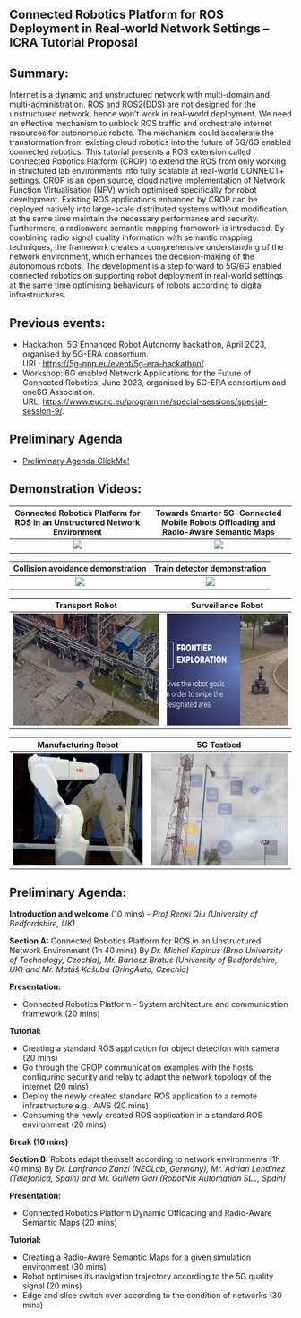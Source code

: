 ## Connected Robotics Platform for ROS Deployment in Real-world Network Settings – ICRA Tutorial Proposal

## Summary:
Internet is a dynamic and unstructured network with multi-domain and multi-administration. ROS and ROS2(DDS) are not designed for the unstructured network, hence won’t work in real-world deployment. We need an effective mechanism to unblock ROS traffic and orchestrate internet resources for autonomous robots. The mechanism could accelerate the transformation from existing cloud robotics into the future of 5G/6G enabled connected robotics. This tutorial presents a ROS extension called Connected Robotics Platform (CROP) to extend the ROS from only working in structured lab environments into fully scalable at real-world CONNECT+ settings. CROP is an open source, cloud native implementation of Network Function Virtualisation (NFV) which optimised specifically for robot development. Existing ROS applications enhanced by CROP can be deployed natively into large-scale distributed systems without modification, at the same time maintain the necessary performance and security. Furthermore, a radioaware semantic mapping framework is introduced. By combining radio signal quality information with semantic mapping techniques, the framework creates a comprehensive understanding of the network environment, which enhances the decision-making of the autonomous robots. The development is a step forward to 5G/6G  enabled connected robotics on supporting robot deployment in real-world settings at the same time optimising behaviours of robots according to digital infrastructures.


## Previous events:

* Hackathon: 5G Enhanced Robot Autonomy hackathon, April 2023, organised by 5G-ERA
consortium. \
URL: https://5g-ppp.eu/event/5g-era-hackathon/. 
* Workshop: 6G enabled Network Applications for the Future of Connected Robotics, June 2023, organised by 5G-ERA consortium and one6G Association. \
URL: https://www.eucnc.eu/programme/special-sessions/special-session-9/. 


## Preliminary Agenda

* [Preliminary Agenda ClickMe!](#Preliminary_Agenda)


## Demonstration Videos:



Connected Robotics Platform for ROS in an Unstructured Network Environment | Towards Smarter 5G-Connected Mobile Robots Offloading and Radio-Aware Semantic Maps
:-: | :-:
[<img src="https://img.youtube.com/vi/KtKC98YrqK0/maxresdefault.jpg"  height="200">](https://youtu.be/KtKC98YrqK0) | [<img src="https://img.youtube.com/vi/CMcDZyFyge8/maxresdefault.jpg" height="200">](https://youtu.be/CMcDZyFyge8)




Collision avoidance demonstration | Train detector demonstration
:-: | :-:
[<img src="https://img.youtube.com/vi/4RbB8IuZZy8/maxresdefault.jpg"  height="200">](https://youtu.be/4RbB8IuZZy8) | [<img src="https://img.youtube.com/vi/xiZsWGed9FU/maxresdefault.jpg"  height="200">](https://youtu.be/xiZsWGed9FU&t)




Transport Robot | Surveillance Robot
:-: | :-:
[<img src="https://github.com/5G-ERA/docs/blob/main/Workshops/ICRA24/files/Transport.png" height="200">](https://drive.google.com/file/d/1nE6pK1BZHgOEQWO3PwDbNSTkKrUXQwMh/view?usp=sharing) | [<img src="https://github.com/5G-ERA/docs/blob/main/Workshops/ICRA24/files/Survilience.png" height="200">](https://drive.google.com/file/d/1Gv4h6ThK_YSgq8uCPa-nv6ZkcuSTKtZh/view?usp=sharing)



Manufacturing Robot | 5G Testbed
:-: | :-:
[<img src="https://github.com/5G-ERA/docs/blob/main/Workshops/ICRA24/files/Manufacturing.png" height="200">](https://drive.google.com/file/d/1PngJkUEGcL0MKmtqTNpuv9ED02qb5Y24/view?usp=sharing) | [<img src="https://github.com/5G-ERA/docs/blob/main/Workshops/ICRA24/files/Testbed.png" height="200">](https://drive.google.com/file/d/1s5CeFMR5aM87kWybYq3Paf0xL4JKwE-r/view?usp=sharing)





<div id="Preliminary_Agenda"></div>

## Preliminary Agenda:
**Introduction and welcome** (10 mins) - _Prof Renxi Qiu (University of Bedfordshire, UK)_

**Section A:** Connected Robotics Platform for ROS in an Unstructured Network Environment (1h 40 mins) By _Dr. Michal Kapinus (Brno University of Technology, Czechia), Mr. Bartosz Bratus (University of Bedfordshire, UK) and Mr. Matúš Kašuba (BringAuto, Czechia)_

**Presentation:**
* Connected Robotics Platform - System architecture and communication framework (20 mins)

**Tutorial:**
* Creating a standard ROS application for object detection with camera (20 mins)
* Go through the CROP communication examples with the hosts, configuring security and relay to adapt the network topology of the internet (20 mins)
* Deploy the newly created standard ROS application to a remote infrastructure e.g., AWS (20 mins)
* Consuming the newly created ROS application in a standard ROS environment (20 mins)

**Break (10 mins)**

**Section B:** Robots adapt themself according to network environments (1h 40 mins) By _Dr. Lanfranco Zanzi (NECLab, Germany), Mr. Adrian Lendínez (Telefonica, Spain) and Mr. Guillem Garí (RobotNik Automation SLL, Spain)_

**Presentation:**
* Connected Robotics Platform Dynamic Offloading and Radio-Aware Semantic Maps (20
mins)

**Tutorial:**
* Creating a Radio-Aware Semantic Maps for a given simulation environment (30 mins)
* Robot optimises its navigation trajectory according to the 5G quality signal (20 mins)
* Edge and slice switch over according to the condition of networks (30 mins)
